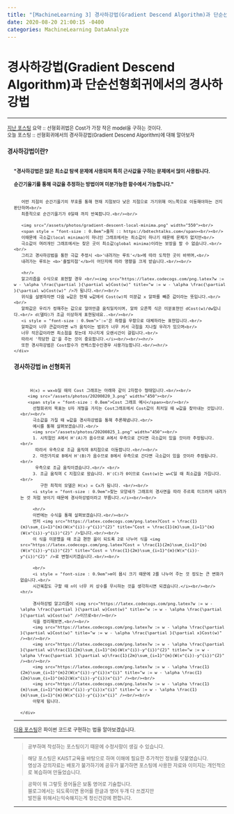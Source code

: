 ```yaml
---
title: "[MachineLearning 3] 경사하강법(Gradient Descend Algorithm)과 단순선형회귀에서의 경사하강법"
date: 2020-08-20 21:00:15 -0400
categories: MachineLearning DataAnalyze
---
```

# 경사하강법(Gradient Descend Algorithm)과 단순선형회귀에서의 경사하강법

<hr/>
<div style = "font-size :0.8em">
  <a href = "https://can019.github.io/machinelearning/dataanalyze/MachineLearning-AI-2/">지난 포스팅</a> 요약 :: 선형회귀법은 Cost가 가장 작은 model을 구하는 것이다. <br/>
  오늘 포스팅 :: 선형회귀에서의 경사하강법(Gradient Descend Algorithm)에 대해 알아보자
  <div>
    <h3 style = "font-size :1.2em"> 경사하강법이란?</h3><br/>
    <div style = "margin-left : 3%">
       <b>"경사하강법은 많은 최소값 탐색 문제에 사용되며 특히 근사값을 구하는 문제에서 많이 사용됩니다.<br/><br/>
       순간기울기를 통해 극값을 추정하는 방법이며 미분가능한 함수에서 가능합니다."</b><br/><br/>
       
       어떤 지점의 순간기울기의 부호를 통해 현재 지점보다 낮은 지점으로 가기위해 어느쪽으로 이동해야하는 건지 판단하며<br/>
       최종적으로 순간기울기가 0일때 까지 반복합니다.<br/><br/>

       <img src="/assets/photos/gradient-descent-local-minima.png" width="550"><br/>
       <span style = "font-size : 0.8em">출처 :: https://bdtechtalks.com</span><br/><br/>
       이때문에 극소값(local minima)이 하나인 그래프에서는 최소값이 하나기 때문에 문제가 없지만<br/>
       극소값이 여러개인 그래프에서는 찾은 곳이 최소값(global minima)이라는 보장을 할 수 없습니다.<br/><br/>
       그리고 경사하강법을 통한 극값 추정시 <b>'내려가는 루트'</b>에 따라 도착한 곳이 바뀌며,<br/>
       내려가는 루트는 <b>'출발지점'</b>이 어딘지에 따라 영향을 크게 받습니다.<br/><br/>
       
       <hr/>
       알고리즘을 수식으로 표현할 경우 <br/><img src="https://latex.codecogs.com/png.latex?w := w - \alpha \frac{\partial }{\partial w}Cost(w)" title="w := w - \alpha \frac{\partial }{\partial w}Cost(w)" />가 됩니다.<br/><br/>
       위식을 설명하자면 다음 w값은 현재 w값에서 Cost(w)의 미분값 x 알파를 빼준 값이라는 뜻입니다.<br/><br/>
       알파값은 우리가 정해주는 값으로 얼마만큼 움직일지이며, 알파 오른쪽 식은 미분표현인 dCost(w)/dw입니다.<br/> d(델타)가 조금 이상하게 표현됬네요..<br/><br/>
       <i style = "font-size : 0.9em">':='은 좌항을 우항으로 대체하라는 표현입니다.<br/>
       알파값이 너무 큰값이라면 w가 움직이는 범위가 너무 커서 극점을 지나칠 우려가 있으며<br/>
       너무 작은값이라면 최소점을 찾는데 지나치게 오랜시간이 걸립니다.<br/>
       따라서 '적당한 값'을 주는 것이 중요합니다.</i><br/><br/><hr/>
       또한 경사하강법은 Cost함수가 컨벡스함수인경우 사용가능합니다.<br/><hr/>
    </div>
    
  <div>
    <h3 style = "font-size :1.2em"> 경사하강법 in 선형회귀</h3><br/>
    <div style = "margin-left : 3%">
        
        H(x) = wx+b일 때의 Cost 그래프는 아래와 같이 2차함수 형태입니다.<br/><br/>
       <img src="/assets/photos/20200820_3.png" width="450"><br/>
       <span style = "font-size : 0.8em">Cost 그래프 예시</span><br/><br/>
         선형회귀의 목표는 U자 개형을 가지는 Cost그래프에서 Cost값이 최저일 때 w값을 찾아내는 것입니다.<br/><br/>
         극소값을 가질 때 w값을 경사하강법을 통해 추론해냅니다.<br/>
         예시를 통해 살펴보겠습니다.<br/>
         <img src="/assets/photos/20200825_1.png" width="450"><br/>
         1. 시작점인 A에서 H'(A)가 음수므로 A에서 우측으로 간다면 극소값이 있을 것이라 추정됩니다.<br/>
          따라서 우측으로 조금 움직여 B지점으로 이동합니다.<br/><br/>
         2. 마찬가지로 B에서 H'(B)가 음수므로 B에서 우측으로 간다면 극소값이 있을 것이라 추정됩니다.<br/>
          우측으로 조금 움직이겠습니다.<br/> <br/> 
         3. 조금 움직여 C 지점으로 왔습니다. H'(C)가 0이므로 Cost(w)는 w=C일 때 최소값을 가집니다.<br/>
            구한 최적의 모델은 H(x) = Cx가 됩니다. <br/><br/>
         <i style = "font-size : 0.9em">찾는 모양새가 그래프의 경사면을 따라 주르륵 미끄러져 내려가는 것 처럼 보이기 때문에 경사하강법이라고 부릅니다.</i><br/><br/>
        
         <hr/>
         이번에는 수식을 통해 살펴보겠습니다.<br/><br/>
         먼저 <img src="https://latex.codecogs.com/png.latex?Cost = \frac{1}{m}\sum_{i=1}^{m}(W(x^{i})-y^{i})^{2}" title="Cost = \frac{1}{m}\sum_{i=1}^{m}(W(x^{i})-y^{i})^{2}" />입니다.<br/><br/>
         이 식을 미분했을 때 조금 편한 꼴이 되도록 2로 나누어 식을 <img src="https://latex.codecogs.com/png.latex?Cost = \frac{1}{2m}\sum_{i=1}^{m}(W(x^{i})-y^{i})^{2}" title="Cost = \frac{1}{2m}\sum_{i=1}^{m}(W(x^{i})-y^{i})^{2}" />로 변형시키겠습니다.<br/><br/>
         
         <br/>
         <i style = "font-size : 0.9em">m이 몹시 크기 때문에 2를 나누어 주는 것 정도는 큰 변화가 없습니다.<br/>
         시간복잡도 구할 때 n이 너무 커 상수를 무시하는 것을 생각하시면 되겠습니다.</i><br/><br/><hr/>
        
         경사하강법 알고리즘이 <img src="https://latex.codecogs.com/png.latex?w := w - \alpha \frac{\partial }{\partial w}Cost(w)" title="w := w - \alpha \frac{\partial }{\partial w}Cost(w)" />이므로<br/><br/>
         식을 정리해보면,<br/><br/>
         <img src="https://latex.codecogs.com/png.latex?w := w - \alpha \frac{\partial }{\partial w}Cost(w)" title="w := w - \alpha \frac{\partial }{\partial x}Cost(w)" /><br/><br/>
         <img src="https://latex.codecogs.com/png.latex?w := w - \alpha \frac{\partial }{\partial w}\frac{1}{2m}\sum_{i=1}^{m}(W(x^{i})-y^{i})^{2}" title="w := w - \alpha \frac{\partial }{\partial w}\frac{1}{2m}\sum_{i=1}^{m}(W(x^{i})-y^{i})^{2}" /><br/><br/>
         <img src="https://latex.codecogs.com/png.latex?w := w - \alpha \frac{1}{2m}\sum_{i=1}^{m}2(W(x^{i})-y^{i})x^{i}" title="w := w - \alpha \frac{1}{2m}\sum_{i=1}^{m}2(W(x^{i})-y^{i})x^{i}" /><br/><br/>
         <img src="https://latex.codecogs.com/png.latex?w := w - \alpha \frac{1}{m}\sum_{i=1}^{m}(W(x^{i})-y^{i})x^{i}" title="w := w - \alpha \frac{1}{m}\sum_{i=1}^{m}(W(x^{i})-y^{i})x^{i}" /><br/><br/>
         이렇게 됩니다.
        
    </div>
  </div>
 </div>
 <hr/>
<a href = "">다음 포스팅</a>은 파이썬 코드로 구현하는 법을 알아보겠습니다.<hr/>
   <blockquote> 공부하며 작성하는 포스팅이기 때문에 수정사항이 생길 수 있습니다. </blockquote>
  <blockquote>해당 포스팅은 KAIST교육을 바탕으로 하며 이해에 필요한 추가적인 정보를 덧붙였습니다.<br/>
  영상과 강의자료는 배포가 불가하기에 공유가 불가하면 포스팅에 사용한 자료와 이미지는 개인적으로 복습하며 만들었습니다. </blockquote>
  <blockquote> 공학이 뭐 그렇듯 용어들은 보통 영어로 기술합니다.<br/>
    블로그에서는 되도록이면 용어를 한글과 영어 두개 다 쓰겠지만<br/>
    발전을 위해서는익숙해지는게 정신건강에 편합니다.
  </blockquote>
  <hr/>
</div>
